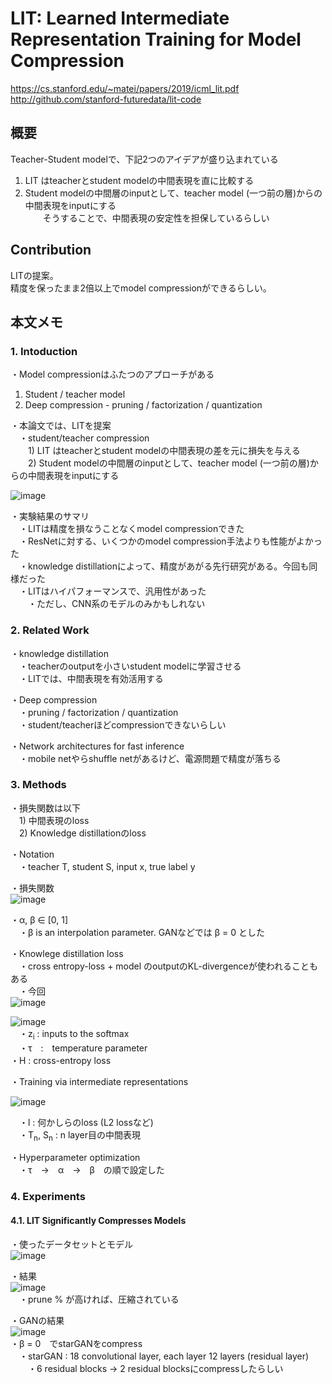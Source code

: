 # LIT: Learned Intermediate Representation Training for Model Compression  
https://cs.stanford.edu/~matei/papers/2019/icml_lit.pdf  
http://github.com/stanford-futuredata/lit-code  
  
## 概要  
Teacher-Student modelで、下記2つのアイデアが盛り込まれている  
1) LIT はteacherとstudent modelの中間表現を直に比較する  
2) Student modelの中間層のinputとして、teacher model (一つ前の層)からの中間表現をinputにする  
　　そうすることで、中間表現の安定性を担保しているらしい  
  
## Contribution  
LITの提案。  
精度を保ったまま2倍以上でmodel compressionができるらしい。  
  
## 本文メモ  
### 1. Intoduction  
・Model compressionはふたつのアプローチがある  
1. Student / teacher model  
2. Deep compression - pruning / factorization / quantization  
  
・本論文では、LITを提案  
　・student/teacher compression  
　　1) LIT はteacherとstudent modelの中間表現の差を元に損失を与える  
　　2) Student modelの中間層のinputとして、teacher model (一つ前の層)からの中間表現をinputにする  
  
![image](https://user-images.githubusercontent.com/30098187/76271391-b8f9b380-62bb-11ea-9568-8cccc6d9bacf.png)  
  
・実験結果のサマリ  
　・LITは精度を損なうことなくmodel compressionできた  
　・ResNetに対する、いくつかのmodel compression手法よりも性能がよかった  
　・knowledge distillationによって、精度があがる先行研究がある。今回も同様だった  
　・LITはハイパフォーマンスで、汎用性があった  
　　・ただし、CNN系のモデルのみかもしれない  
  
### 2. Related Work  
・knowledge distillation  
　・teacherのoutputを小さいstudent modelに学習させる  
　・LITでは、中間表現を有効活用する  
  
・Deep compression  
　・pruning / factorization / quantization  
　・student/teacherほどcompressionできないらしい  
  
・Network architectures for fast inference  
　・mobile netやらshuffle netがあるけど、電源問題で精度が落ちる  
  
### 3. Methods  
・損失関数は以下  
　1) 中間表現のloss  
　2) Knowledge distillationのloss  
  
・Notation  
　・teacher T, student S, input x, true label y  
  
・損失関数  
![image](https://user-images.githubusercontent.com/30098187/76282137-2f0d1300-62da-11ea-8dc6-9002ed423a06.png)  
  
・α, β ∈ [0, 1]  
　・β is an interpolation parameter. GANなどでは β = 0 とした  
  
・Knowlege distillation loss  
　・cross entropy-loss + model のoutputのKL-divergenceが使われることもある  
　・今回  
![image](https://user-images.githubusercontent.com/30098187/76282398-e30e9e00-62da-11ea-8ea7-b4f7d46d0ebc.png)  
  
![image](https://user-images.githubusercontent.com/30098187/76282412-ec980600-62da-11ea-9ef7-5339ff1ed55d.png)  
　・z<sub>i</sub> : inputs to the softmax  
　・τ　:　temperature parameter  
  ・H : cross-entropy loss  
  
・Training via intermediate representations  
  
![image](https://user-images.githubusercontent.com/30098187/76282737-ec4c3a80-62db-11ea-9369-c66c2b2e541c.png)  
  
　・l : 何かしらのloss (L2 lossなど)  
　・T<sub>n</sub>, S<sub>n</sub> : n layer目の中間表現  
  
・Hyperparameter optimization  
　・τ　→　α　→　β　の順で設定した  
  
### 4. Experiments  
#### 4.1. LIT Significantly Compresses Models  
・使ったデータセットとモデル  
![image](https://user-images.githubusercontent.com/30098187/76283375-c6279a00-62dd-11ea-9869-b220c4863efb.png)  
  
・結果  
![image](https://user-images.githubusercontent.com/30098187/76283427-e9524980-62dd-11ea-804b-2884c28b612a.png)  
　・prune % が高ければ、圧縮されている  
  
・GANの結果  
![image](https://user-images.githubusercontent.com/30098187/76283948-4c90ab80-62df-11ea-85d0-05d9ee2f7b03.png)  
・β = 0　でstarGANをcompress  
　・starGAN : 18 convolutional layer, each layer 12 layers (residual layer)  
　　・6 residual blocks -> 2 residual blocksにcompressしたらしい  
